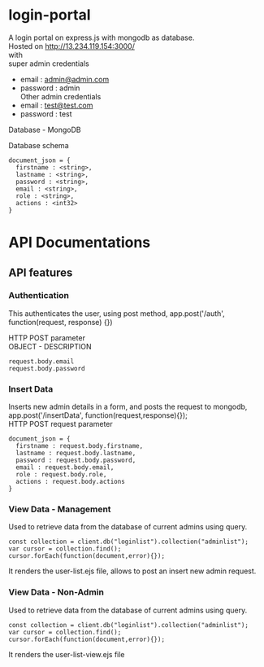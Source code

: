 # login-portal
A login portal on express.js with mongodb as database.<br />
Hosted on http://13.234.119.154:3000/<br />
with <br />
super admin credentials<br />
  +  email : admin@admin.com<br />
  +  password : admin<br />
Other admin credentials<br />
  +  email : test@test.com<br />
  +  password : test<br />

Database - MongoDB<br />

Database schema <br />
```
document_json = {
  firstname : <string>,
  lastname : <string>,
  password : <string>,
  email : <string>,
  role : <string>,
  actions : <int32>
}
```
<H1>API Documentations</H1>

<H2>API features</H2>

<H3>Authentication</H3>
This authenticates the user, using post method,
app.post('/auth', function(request, response) {})

HTTP POST parameter <br />
OBJECT - DESCRIPTION <br />
```
request.body.email
request.body.password
```
<H3>Insert Data</H3>
Inserts new admin details in a form, and posts the request to mongodb, app.post('/insertData', function(request,response){}); <br />
HTTP POST request parameter<br />


```
document_json = {
  firstname : request.body.firstname,
  lastname : request.body.lastname,
  password : request.body.password,
  email : request.body.email,
  role : request.body.role,
  actions : request.body.actions
}
```


<H3>View Data - Management</H3> 

Used to retrieve data from the database of current admins using query.<br />

```
const collection = client.db("loginlist").collection("adminlist");
var cursor = collection.find();		
cursor.forEach(function(document,error){});
```

It renders the user-list.ejs file, allows to post an insert new admin request.<br />


<H3>View Data - Non-Admin</H3>

Used to retrieve data from the database of current admins using query.<br />
```
const collection = client.db("loginlist").collection("adminlist");
var cursor = collection.find();		
cursor.forEach(function(document,error){});
```

It renders the user-list-view.ejs file



